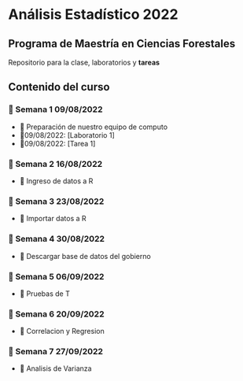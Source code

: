 # Análisis Estadístico 2022
## **Programa de Maestría en Ciencias Forestales**

Repositorio para la clase, laboratorios y **tareas**


## Contenido del curso

### :date: Semana 1 09/08/2022
+ :notebook: Preparación de nuestro equipo de computo
+ :paperclip:09/08/2022: [Laboratorio 1] 
+ :paperclip:09/08/2022: [Tarea 1] 

### :date: Semana 2 16/08/2022
  + :notebook: Ingreso de datos a R
  
### :date: Semana 3 23/08/2022
  + :notebook: Importar datos a R
  
### :date: Semana 4 30/08/2022
  + :notebook: Descargar base de datos del gobierno
  
### :date: Semana 5 06/09/2022
  + :notebook: Pruebas de T

### :date: Semana 6 20/09/2022
  + :notebook: Correlacion y Regresion

### :date: Semana 7 27/09/2022
  + :notebook: Analisis de Varianza
  
